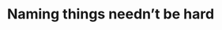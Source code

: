 ---
layout: bookmark
title: Naming things needn’t be hard
tags:
  - Bookmarks
  - Resources
  - CSS
  - Development
  - Design Tokens
  - Documentation
created: '2023-12-18T06:28:15.172Z'
link: https://classnames.paulrobertlloyd.com/
id: 696737477
excerpt: >-
  Find inspiration for naming things – be that HTML classes, CSS properties or
  JavaScript functions – using these lists of useful words.
image: https://classnames.paulrobertlloyd.com/assets/opengraph-image.png
---